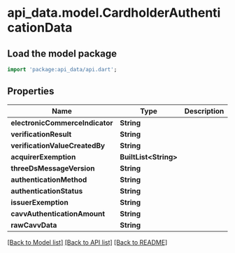# api_data.model.CardholderAuthenticationData

## Load the model package
```dart
import 'package:api_data/api.dart';
```

## Properties
Name | Type | Description | Notes
------------ | ------------- | ------------- | -------------
**electronicCommerceIndicator** | **String** |  | [optional] 
**verificationResult** | **String** |  | [optional] 
**verificationValueCreatedBy** | **String** |  | [optional] 
**acquirerExemption** | **BuiltList&lt;String&gt;** |  | [optional] 
**threeDsMessageVersion** | **String** |  | [optional] 
**authenticationMethod** | **String** |  | [optional] 
**authenticationStatus** | **String** |  | [optional] 
**issuerExemption** | **String** |  | [optional] 
**cavvAuthenticationAmount** | **String** |  | [optional] 
**rawCavvData** | **String** |  | [optional] 

[[Back to Model list]](../README.md#documentation-for-models) [[Back to API list]](../README.md#documentation-for-api-endpoints) [[Back to README]](../README.md)



